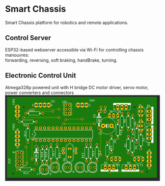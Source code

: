 # Smart Chassis
Smart Chassis platform for robotics and remote applications.  
## Control Server
ESP32-based webserver accessible via Wi-Fi for controlling chassis manouvres:  
forwarding, 
reversing,
soft braking, 
handBrake,
turning.

## Electronic Control Unit
Atmega328p powered unit with H bridge DC motor driver, servo motor, power converters and connectors  
![Alt text](eagle/manufacturing.png?raw=true "PCB on Eagle Autodesk")


